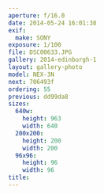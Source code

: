 ```yaml
---
aperture: f/16.0
date: 2014-05-24 16:01:38
exif:
  make: SONY
exposure: 1/100
file: DSC00633.JPG
gallery: 2014-edinburgh-1
layout: gallery-photo
model: NEX-3N
next: 706493f
ordering: 55
previous: dd99da8
sizes:
  640w:
    height: 963
    width: 640
  200x200:
    height: 200
    width: 200
  96x96:
    height: 96
    width: 96
title: 
---
```

